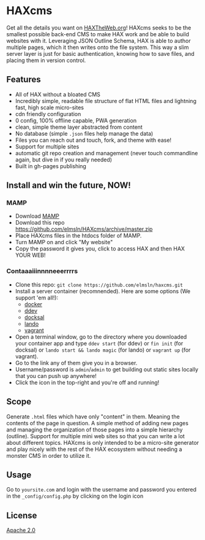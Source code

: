 # HAXcms
Get all the details you want on [HAXTheWeb.org](https://haxtheweb.org/haxcms-1)!
HAXcms seeks to be the smallest possible back-end CMS to make HAX work and be able to build websites with it. Leveraging JSON Outline Schema, HAX is able to author multiple pages, which it then writes onto the file system. This way a slim server layer is just for basic authentication, knowing how to save files, and placing them in version control.

## Features
- All of HAX without a bloated CMS
- Incredibly simple, readable file structure of flat HTML files and lightning fast, high scale micro-sites
- cdn friendly configuration
- 0 config, 100% offline capable, PWA generation
- clean, simple theme layer abstracted from content
- No database (simple `.json` files help manage the data)
- Files you can reach out and touch, fork, and theme with ease!
- Support for multiple sites
- automatic git repo creation and management (never touch commandline again, but dive in if you really needed)
- Built in gh-pages publishing

## Install and win the future, NOW!
### MAMP
- Download [MAMP](https://www.mamp.info/)
- Download this repo https://github.com/elmsln/HAXcms/archive/master.zip
- Place HAXcms files in the htdocs folder of MAMP.
- Turn MAMP on and click "My website"
- Copy the password it gives you, click to access HAX and then HAX YOUR WEB!
### Contaaaiiinnnneeerrrrs
- Clone this repo: `git clone https://github.com/elmsln/haxcms.git`
- Install a server container (recomnended). Here are some options (We support 'em all!):  
  - [docker](https://store.docker.com/search?type=edition&offering=community)
  - [ddev](https://ddev.readthedocs.io/en/latest/#installation)
  - [docksal](https://docksal.io/installation/)
  - [lando](https://docs.devwithlando.io/installation/installing.html)
  - [vagrant](https://www.vagrantup.com/downloads.html)
- Open a terminal window, go to the directory where you downloaded your container app and type `ddev start` (for ddev) or `fin init` (for docksal) or `lando start && lando magic` (for lando) or `vagrant up` (for vagrant).
- Go to the link any of them give you in a browser.
- Username/password is `admin`/`admin` to get building out static sites locally that you can push up anywhere!
- Click the icon in the top-right and you're off and running!

## Scope
Generate `.html` files which have only "content" in them. Meaning the contents of the page in question. A simple method of adding new pages and managing the organization of those pages into a simple hierarchy (outline). Support for multiple mini web sites so that you can write a lot about different topics. HAXcms is only intended to be a micro-site generator and play nicely with the rest of the HAX ecosystem without needing a monster CMS in order to utilize it.

## Usage
Go to `yoursite.com` and login with the username and password you entered in the `_config/config.php` by clicking on the login icon

## License
[Apache 2.0](LICENSE.md)
